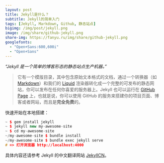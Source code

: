 ```yaml
---
layout: post
title: Jekyll是什么？
subtitle: Jekyll的简单入门
tags: [Jekyll, Markdown, Github, 静态站点]
bigimg: /img/post/jekyll.png
image: /img/share/github-jekyll.png
share-img: https://fanyu.ru/img/share/github-jekyll.png
googlefonts:
  - "Open+Sans:600,600i"
  - "Open+Sans"
---
```


*“Jekyll 是一个简单的博客形态的静态站点生产机器。”*

> 它有一个模版目录，其中包含原始文本格式的文档，通过一个转换器（如 [Markdown](http://daringfireball.net/projects/markdown/)）和我们的 [Liquid](https://github.com/Shopify/liquid/wiki) 渲染器转化成一个完整的可发布的静态网站，你可以发布在任何你喜爱的服务器上。Jekyll 也可以运行在 [GitHub Page](https://pages.github.com/) 上，也就是说，你可以使用 GitHub 的服务来搭建你的项目页面、博客或者网站，而且是**完全免费**的。

快速开始在本地搭建：

~~~cpp
~ $ gem install jekyll
~ $ jekyll new my-awesome-site
~ $ cd my-awesome-site
~/my-awesome-site $ bundle install
~/my-awesome-site $ bundle exec jekyll serve
# => 打开浏览器 http://localhost:4000
~~~

具体内容还请参考 Jekyll 的中文翻译网站 [JekyllCN](http://jekyllcn.com/)。